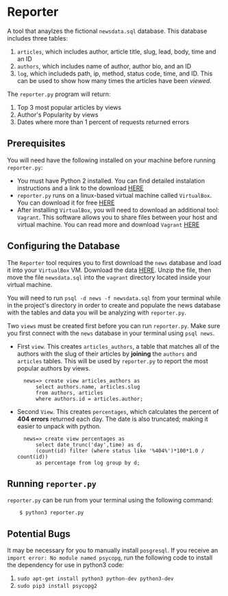 # Reporter 

A tool that anaylzes the fictional ```newsdata.sql``` database.  This database includes three tables: 

1. ```articles```, which includes author, article title, slug, lead, body, time and an ID
2. ```authors```, which includes name of author, author bio, and an ID
3. ```log```, which includeds path, ip, method, status code, time, and ID.  This can be used to show how many times the articles have been _viewed_.

The ```reporter.py``` program will return:

1. Top 3 most popular articles by views
2. Author's Popularity by views
3. Dates where more than 1 percent of requests returned errors

## Prerequisites

You will need have the following installed on your machine before running ```reporter.py```: 

- You must have Python 2 installed.  You can find detailed instalation instructions and a link to the download [HERE](https://www.python.org/downloads/)
- ```reporter.py``` runs on a linux-based virtual machine called ```VirtualBox```.  You can download it for free [HERE](https://www.virtualbox.org/wiki/Download_Old_Builds_5_1)
- After installing ```VirtualBox```, you will need to download an additional tool: ```Vagrant```.  This software allows you to share files between your host and virtual machine.  You can read more and download ```Vagrant``` [HERE](https://www.vagrantup.com/downloads.html)

## Configuring the Database

The ```Reporter``` tool requires you to first download the ```news``` database and load it into your ```VirtualBox``` VM.  Download the data [HERE](https://d17h27t6h515a5.cloudfront.net/topher/2016/August/57b5f748_newsdata/newsdata.zip).  Unzip the file, then move the file ```newsdata.sql``` into the ```vagrant``` directory located inside your virtual machine.

You will need to run ```psql -d news -f newsdata.sql``` from your terminal while in the project's directory in order to create and populate the news database with the tables and data you will be analyzing with ```reporter.py```.

Two ```views``` must be created first before you can run ```reporter.py```.  Make sure you first connect with the ```news``` database in your terminal using ```psql news```.

- First ```view```.  This creates ```articles_authors```, a table that matches all of the authors with the slug of their articles by **joining** the ```authors``` and ```articles``` tables.  This will be used by ```reporter.py``` to report the most popular authors by views.

        news=> create view articles_authors as
            select authors.name, articles.slug
            from authors, articles
            where authors.id = articles.author;

- Second ```View```.  This creates ```percentages```, which calculates the percent of **404 errors** returned each day.  The date is also truncated; making it easier to unpack with python.
    
        news=> create view percentages as 
            select date_trunc('day',time) as d,
            (count(id) filter (where status like '%404%')*100*1.0 / count(id)) 
            as percentage from log group by d;

## Running ```reporter.py```

```reporter.py``` can be run from your terminal using the following command:

        $ python3 reporter.py

## Potential Bugs
It may be necessary for you to manually install ```posgresql```.  If you receive an ```import error: No module named psycopg```, run the following code to install the dependency for use in python3 code:

1. ```sudo apt-get install python3 python-dev python3-dev```
2. ```sudo pip3 install psycopg2```
